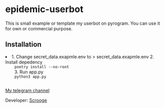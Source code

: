 # epidemic-userbot

This is small example or template my userbot on pyrogram. You can use it for own or commercial purpose.

## Installation 

<li>
    1. Change secret_data.exapmle.env to > secret_data.exapmle.env
    2. Install depedency
    <code>
    poetry install --no-root
    </code>
    3. Run app.py
    <code>
    python3 app.py
    </code>
</li>


[My telegram channel](https://t.me/epidemic_news)

Developer: [Scrooge](https://t.me/Ghost_Of_Memory)